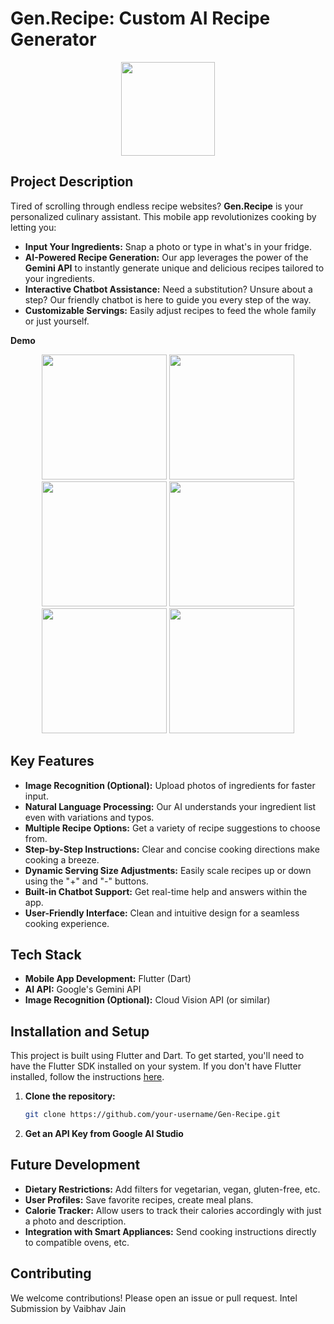 # Gen.Recipe: Custom AI Recipe Generator

<p align="center">
    <img src="public/app-icon.png" width="150"> 
</p>

## Project Description

Tired of scrolling through endless recipe websites? **Gen.Recipe** is your personalized culinary assistant. This mobile app revolutionizes cooking by letting you:

* **Input Your Ingredients:** Snap a photo or type in what's in your fridge.
* **AI-Powered Recipe Generation:**  Our app leverages the power of the **Gemini API** to instantly generate unique and delicious recipes tailored to your ingredients.
* **Interactive Chatbot Assistance:** Need a substitution? Unsure about a step? Our friendly chatbot is here to guide you every step of the way.
* **Customizable Servings:** Easily adjust recipes to feed the whole family or just yourself.

**Demo** 

<p align="center">
    <img src="public/screenshot1.png" width="200"> 
    <img src="public/screenshot2.png" width="200"> 
    <img src="public/screenshot3.png" width="200"> 
    <img src="public/screenshot4.png" width="200"> 
    <img src="public/screenshot5.png" width="200"> 
    <img src="public/screenshot6.png" width="200"> 
</p>


## Key Features

* **Image Recognition (Optional):**  Upload photos of ingredients for faster input.
* **Natural Language Processing:** Our AI understands your ingredient list even with variations and typos.
* **Multiple Recipe Options:** Get a variety of recipe suggestions to choose from.
* **Step-by-Step Instructions:** Clear and concise cooking directions make cooking a breeze.
* **Dynamic Serving Size Adjustments:** Easily scale recipes up or down using the "+" and "-" buttons.
* **Built-in Chatbot Support:**  Get real-time help and answers within the app.
* **User-Friendly Interface:**  Clean and intuitive design for a seamless cooking experience.

## Tech Stack

* **Mobile App Development:** Flutter (Dart)
* **AI API:** Google's Gemini API
* **Image Recognition (Optional):** Cloud Vision API (or similar)

## Installation and Setup

This project is built using Flutter and Dart. To get started, you'll need to have the Flutter SDK installed on your system. If you don't have Flutter installed, follow the instructions [here](https://flutter.dev/docs/get-started/install).

1. **Clone the repository:**  
   ```bash
   git clone https://github.com/your-username/Gen-Recipe.git
2. **Get an API Key from Google AI Studio**

## Future Development

* **Dietary Restrictions:**  Add filters for vegetarian, vegan, gluten-free, etc.
* **User Profiles:** Save favorite recipes, create meal plans.
* **Calorie Tracker:**  Allow users to track their calories accordingly with just a photo and description.
* **Integration with Smart Appliances:**  Send cooking instructions directly to compatible ovens, etc.

## Contributing

We welcome contributions! Please open an issue or pull request.
Intel Submission by Vaibhav Jain
